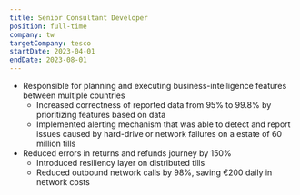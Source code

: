 ```yaml
---
title: Senior Consultant Developer
position: full-time
company: tw
targetCompany: tesco
startDate: 2023-04-01
endDate: 2023-08-01
---
```

- Responsible for planning and executing business-intelligence features between multiple countries
  - Increased correctness of reported data from 95% to 99.8% by prioritizing features based on data
  - Implemented alerting mechanism that was able to detect and report issues caused by hard-drive or network failures on a estate of 60 million tills
- Reduced errors in returns and refunds journey by 150%
  - Introduced resiliency layer on distributed tills
  - Reduced outbound network calls by 98%, saving €200 daily in network costs